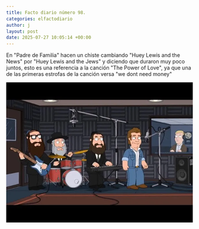```yaml
---
title: Facto diario número 98.
categories: elfactodiario
author: j
layout: post
date: 2025-07-27 10:05:14 +00:00
---
```

En "Padre de Familia" hacen un chiste cambiando "Huey Lewis and the News" por "Huey Lewis and the Jews" y diciendo que duraron muy poco juntos, esto es una referencia a la canción "The Power of Love", ya que una de las primeras estrofas de la canción versa "we dont need money"

![2025_07_27_10_05_23_untitled-1.webp](/assets/2025_07_27_10_05_23_untitled-1.webp)
